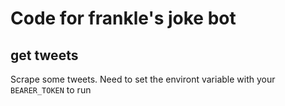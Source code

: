 # Code for frankle's joke bot

## get tweets

Scrape some tweets. Need to set the environt variable with your `BEARER_TOKEN`
to run

